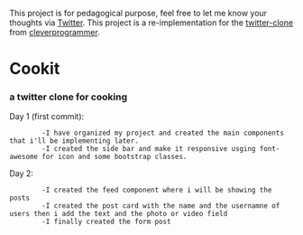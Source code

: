 This project is for pedagogical purpose, feel free to let me know your thoughts via [Twitter](https://twitter.com/faroukyeddou).
This project is a re-implementation for the [twitter-clone](https://github.com/CleverProgrammers/twitter-clone) from [cleverprogrammer](https://www.youtube.com/c/CleverProgrammer/).
# Cookit
### a twitter clone for cooking
Day 1 (first commit): 
            
            -I have organized my project and created the main components that i'll be implementing later. 
            -I created the side bar and make it responsive usging font-awesome for icon and some bootstrap classes.

Day 2:
            
            -I created the feed component where i will be showing the posts
            -I created the post card with the name and the usernamne of users then i add the text and the photo or video field
            -I finally created the form post
